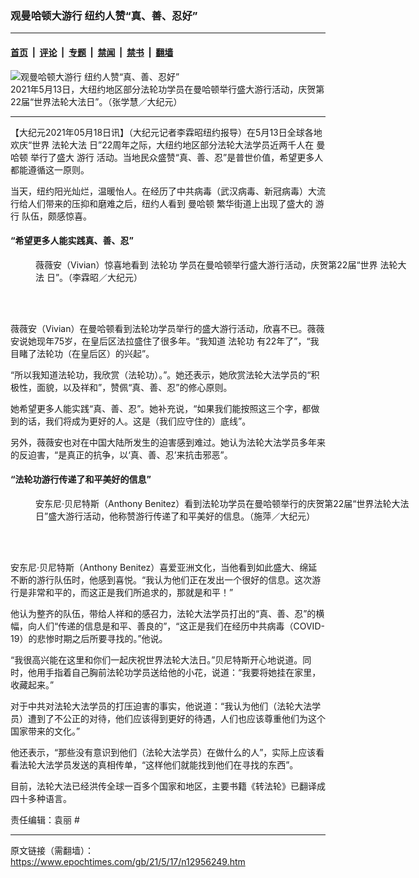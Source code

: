 ### 观曼哈顿大游行 纽约人赞“真、善、忍好”

---

#### [首页](../../../..?n12956249) &nbsp;|&nbsp; [评论](../../../../../epoch-comment?n12956249) &nbsp;|&nbsp; [专题](../../../../../epoch-special?n12956249) &nbsp;|&nbsp; [禁闻](../../../../../epoch-news?n12956249) &nbsp;|&nbsp; [禁书](../../../../../books?n12956249) &nbsp;|&nbsp; [翻墙](https://github.com/gfw-breaker/nogfw/blob/master/README.md?n12956249)


<div><img alt="观曼哈顿大游行 纽约人赞“真、善、忍好”" class="attachment-djy_600_400 size-djy_600_400 wp-post-image" src="https://i.epochtimes.com/assets/uploads/2021/05/id12948203-210513163638100679-600x400.jpg"/>
<div class="caption">
 2021年5月13日，大纽约地区部分法轮功学员在曼哈顿举行盛大游行活动，庆贺第22届“世界法轮大法日”。（张学慧／大纪元）
</div></div><hr/><div class="post_content" id="artbody" itemprop="articleBody">
 <!-- article content begin -->
 <p>
  【大纪元2021年05月18日讯】（大纪元记者李霖昭纽约报导）在5月13日全球各地欢庆“世界
  <ok href="https://www.epochtimes.com/gb/tag/%E6%B3%95%E8%BD%AE%E5%A4%A7%E6%B3%95.html">
   法轮大法
  </ok>
  日”22周年之际，大纽约地区部分法轮大法学员近两千人在
  <ok href="https://www.epochtimes.com/gb/tag/%E6%9B%BC%E5%93%88%E9%A1%BF.html">
   曼哈顿
  </ok>
  举行了盛大
  <ok href="https://www.epochtimes.com/gb/tag/%E6%B8%B8%E8%A1%8C.html">
   游行
  </ok>
  活动。当地民众盛赞“真、善、忍”是普世价值，希望更多人都能遵循这一原则。
 </p>
 <p>
  当天，纽约阳光灿烂，温暖怡人。在经历了中共病毒（武汉病毒、新冠病毒）大流行给人们带来的压抑和磨难之后，纽约人看到
  <ok href="https://www.epochtimes.com/gb/tag/%E6%9B%BC%E5%93%88%E9%A1%BF.html">
   曼哈顿
  </ok>
  繁华街道上出现了盛大的
  <ok href="https://www.epochtimes.com/gb/tag/%E6%B8%B8%E8%A1%8C.html">
   游行
  </ok>
  队伍，颇感惊喜。
 </p>
 <h4>
  “希望更多人能实践真、善、忍”
 </h4>
 <figure aria-describedby="caption-attachment-12956484" class="wp-caption aligncenter" id="attachment_12956484" style="width: 600px">
  <ok href="https://i.epochtimes.com/assets/uploads/2021/05/id12956484-816c20cbdb0f067916a30d1efcb4277f.jpg" target="_blank">
   <img alt="" class="size-large wp-image-12956484" src="https://i.epochtimes.com/assets/uploads/2021/05/id12956484-816c20cbdb0f067916a30d1efcb4277f-600x400.jpg"/>
  </ok>
  <br/><figcaption class="wp-caption-text" id="caption-attachment-12956484">
   薇薇安（Vivian）惊喜地看到
   <ok href="https://www.epochtimes.com/gb/tag/%E6%B3%95%E8%BD%AE%E5%8A%9F.html">
    法轮功
   </ok>
   学员在曼哈顿举行盛大游行活动，庆贺第22届“世界
   <ok href="https://www.epochtimes.com/gb/tag/%E6%B3%95%E8%BD%AE%E5%A4%A7%E6%B3%95.html">
    法轮大法
   </ok>
   日”。（李霖昭／大纪元）
  </figcaption><br/>
 </figure><br/>
 <p>
  薇薇安（Vivian）在曼哈顿看到法轮功学员举行的盛大游行活动，欣喜不已。薇薇安说她现年75岁，在皇后区法拉盛住了很多年。“我知道
  <ok href="https://www.epochtimes.com/gb/tag/%E6%B3%95%E8%BD%AE%E5%8A%9F.html">
   法轮功
  </ok>
  有22年了”，“我目睹了法轮功（在皇后区）的兴起”。
 </p>
 <p>
  “所以我知道法轮功，我欣赏（法轮功）。”。她还表示，她欣赏法轮大法学员的“积极性，面貌，以及祥和”，赞佩“真、善、忍”的修心原则。
 </p>
 <p>
  她希望更多人能实践“真、善、忍”。她补充说，“如果我们能按照这三个字，都做到的话，我们将成为更好的人。这是（我们应守住的）底线”。
 </p>
 <p>
  另外，薇薇安也对在中国大陆所发生的迫害感到难过。她认为法轮大法学员多年来的反迫害，“是真正的抗争，以‘真、善、忍’来抗击邪恶”。
 </p>
 <h4>
  “法轮功游行传递了和平美好的信息”
 </h4>
 <figure aria-describedby="caption-attachment-12956481" class="wp-caption aligncenter" id="attachment_12956481" style="width: 600px">
  <ok href="https://i.epochtimes.com/assets/uploads/2021/05/id12956481-c15178578c0406d0bc51d54f7870a986.jpg" target="_blank">
   <img alt="" class="size-large wp-image-12956481" src="https://i.epochtimes.com/assets/uploads/2021/05/id12956481-c15178578c0406d0bc51d54f7870a986-600x400.jpg"/>
  </ok>
  <br/><figcaption class="wp-caption-text" id="caption-attachment-12956481">
   安东尼‧贝尼特斯（Anthony Benitez）看到法轮功学员在曼哈顿举行的庆贺第22届“世界法轮大法日”盛大游行活动，他称赞游行传递了和平美好的信息。（施萍／大纪元）
  </figcaption><br/>
 </figure><br/>
 <p>
  安东尼‧贝尼特斯（Anthony Benitez）喜爱亚洲文化，当他看到如此盛大、绵延不断的游行队伍时，他感到喜悦。“我认为他们正在发出一个很好的信息。这次游行是非常和平的，而这正是我们所追求的，那就是和平！”
 </p>
 <p>
  他认为整齐的队伍，带给人祥和的感召力，法轮大法学员打出的“真、善、忍”的横幅，向人们“传递的信息是和平、善良的”，“这正是我们在经历中共病毒（COVID-19）的悲惨时期之后所要寻找的。”他说。
 </p>
 <p>
  “我很高兴能在这里和你们一起庆祝世界法轮大法日。”贝尼特斯开心地说道。同时，他用手指着自己胸前法轮功学员送给他的小花，说道：“我要将她挂在家里，收藏起来。”
 </p>
 <p>
  对于中共对法轮大法学员的打压迫害的事实，他说道：“我认为他们（法轮大法学员）遭到了不公正的对待，他们应该得到更好的待遇，人们也应该尊重他们为这个国家带来的文化。”
 </p>
 <p>
  他还表示，“那些没有意识到他们（法轮大法学员）在做什么的人”，实际上应该看看法轮大法学员发送的真相传单，“这样他们就能找到他们在寻找的东西”。
 </p>
 <p>
  目前，法轮大法已经洪传全球一百多个国家和地区，主要书籍《转法轮》已翻译成四十多种语言。
 </p>
 <p>
  责任编辑：袁丽 #
 </p>
 <!-- article content end -->
 <div id="below_article_ad">
 </div>
</div>


---

原文链接（需翻墙）：https://www.epochtimes.com/gb/21/5/17/n12956249.htm